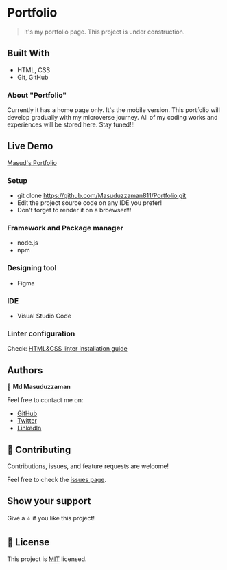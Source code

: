 # Portfolio

> It's my portfolio page. This project is under construction. 


## Built With

- HTML, CSS
- Git, GitHub


### About "Portfolio"

Currently it has a home page only. It's the mobile version. This portfolio will develop gradually with my microverse journey. All of my coding works and experiences will be stored here. Stay tuned!!!


## Live Demo

[Masud's Portfolio](https://masuduzzaman811.github.io/Portfolio/)


### Setup

- git clone https://github.com/Masuduzzaman811/Portfolio.git
- Edit the project source code on any IDE you prefer!
- Don't forget to render it on a broewser!!!

### Framework and Package manager

- node.js
- npm

### Designing tool

- Figma

### IDE

- Visual Studio Code

### Linter configuration

Check: [HTML&CSS linter installation guide](https://github.com/microverseinc/linters-config/tree/master/html-css)


## Authors

👤 **Md Masuduzzaman**

Feel free to contact me on:

- [GitHub](https://github.com/Masuduzzaman811)
- [Twitter](https://twitter.com/msd_811)
- [LinkedIn](https://www.linkedin.com/in/msd811/)


## 🤝 Contributing

Contributions, issues, and feature requests are welcome!

Feel free to check the [issues page](../../issues/).

## Show your support

Give a ⭐️ if you like this project!

## 📝 License

This project is [MIT](./MIT.md) licensed.
